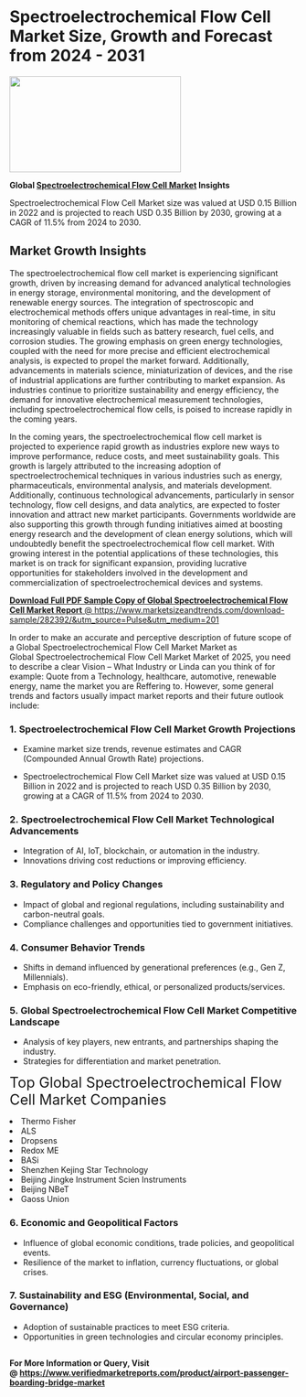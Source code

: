 <H1>Spectroelectrochemical Flow Cell Market Size, Growth and Forecast from 2024 - 2031</H1><img class="aligncenter size-medium wp-image-584254" src="https://thirdeyenews.in/wp-content/uploads/2024/09/Global-Market-Research-300x168.jpeg" alt="" width="300" height="168" /><p><strong>Global&nbsp;<a href="https://www.marketsizeandtrends.com/download-sample/282392/&amp;utm_source=Pulse&amp;utm_medium=201">Spectroelectrochemical Flow Cell Market</a> Insights</strong></p><p>Spectroelectrochemical Flow Cell Market size was valued at USD 0.15 Billion in 2022 and is projected to reach USD 0.35 Billion by 2030, growing at a CAGR of 11.5% from 2024 to 2030.</p><p><h2>Market Growth Insights</h2> <p>The spectroelectrochemical flow cell market is experiencing significant growth, driven by increasing demand for advanced analytical technologies in energy storage, environmental monitoring, and the development of renewable energy sources. The integration of spectroscopic and electrochemical methods offers unique advantages in real-time, in situ monitoring of chemical reactions, which has made the technology increasingly valuable in fields such as battery research, fuel cells, and corrosion studies. The growing emphasis on green energy technologies, coupled with the need for more precise and efficient electrochemical analysis, is expected to propel the market forward. Additionally, advancements in materials science, miniaturization of devices, and the rise of industrial applications are further contributing to market expansion. As industries continue to prioritize sustainability and energy efficiency, the demand for innovative electrochemical measurement technologies, including spectroelectrochemical flow cells, is poised to increase rapidly in the coming years.</p> <p><a href="#"></a></p> <p>In the coming years, the spectroelectrochemical flow cell market is projected to experience rapid growth as industries explore new ways to improve performance, reduce costs, and meet sustainability goals. This growth is largely attributed to the increasing adoption of spectroelectrochemical techniques in various industries such as energy, pharmaceuticals, environmental analysis, and materials development. Additionally, continuous technological advancements, particularly in sensor technology, flow cell designs, and data analytics, are expected to foster innovation and attract new market participants. Governments worldwide are also supporting this growth through funding initiatives aimed at boosting energy research and the development of clean energy solutions, which will undoubtedly benefit the spectroelectrochemical flow cell market. With growing interest in the potential applications of these technologies, this market is on track for significant expansion, providing lucrative opportunities for stakeholders involved in the development and commercialization of spectroelectrochemical devices and systems.</p> <p><a href="#"></p><p><span class=""><strong>Download Full PDF Sample Copy of Global Spectroelectrochemical Flow Cell Market Report</strong> @ <a href="https://www.marketsizeandtrends.com/download-sample/282392/&amp;utm_source=Pulse&amp;utm_medium=201" target="_blank">https://www.marketsizeandtrends.com/download-sample/282392/&amp;utm_source=Pulse&amp;utm_medium=201</a></span></p><p>In order to make an accurate and perceptive description of future scope of a Global&nbsp;Spectroelectrochemical Flow Cell Market Market as Global&nbsp;Spectroelectrochemical Flow Cell Market Market of 2025, you need to describe a clear Vision &ndash; What Industry or Linda can you think of for example: Quote from a Technology, healthcare, automotive, renewable energy, name the market you are Reffering to. However, some general trends and factors usually impact market reports and their future outlook include:</p><h3>1.&nbsp;<strong>Spectroelectrochemical Flow Cell Market Growth Projections</strong></h3><ul><li>Examine market size trends, revenue estimates and CAGR (Compounded Annual Growth Rate) projections.</li><li><p>Spectroelectrochemical Flow Cell Market size was valued at USD 0.15 Billion in 2022 and is projected to reach USD 0.35 Billion by 2030, growing at a CAGR of 11.5% from 2024 to 2030.</p></li></ul><h3>2.&nbsp;<strong>Spectroelectrochemical Flow Cell Market Technological Advancements</strong></h3><ul><li>Integration of AI, IoT, blockchain, or automation in the industry.</li><li>Innovations driving cost reductions or improving efficiency.</li></ul><h3>3.&nbsp;<strong>Regulatory and Policy Changes</strong></h3><ul><li>Impact of global and regional regulations, including sustainability and carbon-neutral goals.</li><li>Compliance challenges and opportunities tied to government initiatives.</li></ul><h3>4.&nbsp;<strong>Consumer Behavior Trends</strong></h3><ul><li>Shifts in demand influenced by generational preferences (e.g., Gen Z, Millennials).</li><li>Emphasis on eco-friendly, ethical, or personalized products/services.</li></ul><h3>5.&nbsp;<strong>Global Spectroelectrochemical Flow Cell Market Competitive Landscape</strong></h3><ul><li>Analysis of key players, new entrants, and partnerships shaping the industry.</li><li>Strategies for differentiation and market penetration.</li></ul><p data-pm-slice="1 1 []"><span style="color: inherit; font-family: inherit; font-size: 25px;">Top Global Spectroelectrochemical Flow Cell Market Companies</span></p><div class="" data-test-id=""><p><li>Thermo Fisher</li><li> ALS</li><li> Dropsens</li><li> Redox ME</li><li> BASi</li><li> Shenzhen Kejing Star Technology</li><li> Beijing Jingke Instrument Scien Instruments</li><li> Beijing NBeT</li><li> Gaoss Union</li></p></div><h3>6.&nbsp;<strong>Economic and Geopolitical Factors</strong></h3><ul><li>Influence of global economic conditions, trade policies, and geopolitical events.</li><li>Resilience of the market to inflation, currency fluctuations, or global crises.</li></ul><h3>7.&nbsp;<strong>Sustainability and ESG (Environmental, Social, and Governance)</strong></h3><ul><li>Adoption of sustainable practices to meet ESG criteria.</li><li>Opportunities in green technologies and circular economy principles.</li></ul><h2><strong style="font-size: 14px;">For More Information or Query, Visit @&nbsp;</strong><a style="background-color: #ffffff; font-size: 14px;" href="https://www.marketsizeandtrends.com/report/spectroelectrochemical-flow-cell-market/" target="_blank">https://www.verifiedmarketreports.com/product/airport-passenger-boarding-bridge-market</a></h2>
